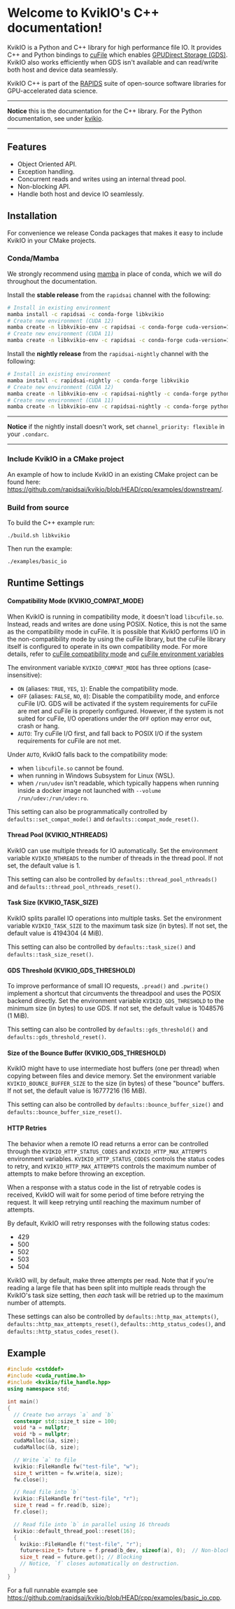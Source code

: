 # Welcome to KvikIO's C++ documentation!

KvikIO is a Python and C++ library for high performance file IO. It provides C++ and Python
bindings to [cuFile](https://docs.nvidia.com/gpudirect-storage/api-reference-guide/index.html)
which enables [GPUDirect Storage (GDS)](https://developer.nvidia.com/blog/gpudirect-storage/).
KvikIO also works efficiently when GDS isn't available and can read/write both host and device data seamlessly.

KvikIO C++ is part of the [RAPIDS](https://rapids.ai/) suite of open-source software libraries for GPU-accelerated data science.

---
**Notice** this is the documentation for the C++ library. For the Python documentation, see under [kvikio](https://docs.rapids.ai/api/kvikio/nightly/).


---

## Features

* Object Oriented API.
* Exception handling.
* Concurrent reads and writes using an internal thread pool.
* Non-blocking API.
* Handle both host and device IO seamlessly.

## Installation

For convenience we release Conda packages that makes it easy to include KvikIO in your CMake projects.

### Conda/Mamba

We strongly recommend using [mamba](https://github.com/mamba-org/mamba) in place of conda, which we will do throughout the documentation.

Install the **stable release** from the ``rapidsai`` channel with the following:
```sh
# Install in existing environment
mamba install -c rapidsai -c conda-forge libkvikio
# Create new environment (CUDA 12)
mamba create -n libkvikio-env -c rapidsai -c conda-forge cuda-version=12.8 libkvikio
# Create new environment (CUDA 11)
mamba create -n libkvikio-env -c rapidsai -c conda-forge cuda-version=11.8 libkvikio
```

Install the **nightly release** from the ``rapidsai-nightly`` channel with the following:

```sh
# Install in existing environment
mamba install -c rapidsai-nightly -c conda-forge libkvikio
# Create new environment (CUDA 12)
mamba create -n libkvikio-env -c rapidsai-nightly -c conda-forge python=3.12 cuda-version=12.8 libkvikio
# Create new environment (CUDA 11)
mamba create -n libkvikio-env -c rapidsai-nightly -c conda-forge python=3.12 cuda-version=11.8 libkvikio
```

---
**Notice** if the nightly install doesn't work, set ``channel_priority: flexible`` in your ``.condarc``.

---

### Include KvikIO in a CMake project
An example of how to include KvikIO in an existing CMake project can be found here:  <https://github.com/rapidsai/kvikio/blob/HEAD/cpp/examples/downstream/>.


### Build from source

To build the C++ example run:

```
./build.sh libkvikio
```

Then run the example:

```
./examples/basic_io
```

## Runtime Settings

#### Compatibility Mode (KVIKIO_COMPAT_MODE)
When KvikIO is running in compatibility mode, it doesn't load `libcufile.so`. Instead, reads and writes are done using POSIX. Notice, this is not the same as the compatibility mode in cuFile. It is possible that KvikIO performs I/O in the non-compatibility mode by using the cuFile library, but the cuFile library itself is configured to operate in its own compatibility mode. For more details, refer to [cuFile compatibility mode](https://docs.nvidia.com/gpudirect-storage/api-reference-guide/index.html#cufile-compatibility-mode) and [cuFile environment variables](https://docs.nvidia.com/gpudirect-storage/troubleshooting-guide/index.html#environment-variables)

The environment variable `KVIKIO_COMPAT_MODE` has three options (case-insensitive):
  - `ON` (aliases: `TRUE`, `YES`, `1`): Enable the compatibility mode.
  - `OFF` (aliases: `FALSE`, `NO`, `0`): Disable the compatibility mode, and enforce cuFile I/O. GDS will be activated if the system requirements for cuFile are met and cuFile is properly configured. However, if the system is not suited for cuFile, I/O operations under the `OFF` option may error out, crash or hang.
  - `AUTO`: Try cuFile I/O first, and fall back to POSIX I/O if the system requirements for cuFile are not met.

Under `AUTO`, KvikIO falls back to the compatibility mode:
  - when `libcufile.so` cannot be found.
  - when running in Windows Subsystem for Linux (WSL).
  - when `/run/udev` isn't readable, which typically happens when running inside a docker image not launched with `--volume /run/udev:/run/udev:ro`.

This setting can also be programmatically controlled by `defaults::set_compat_mode()` and `defaults::compat_mode_reset()`.


#### Thread Pool (KVIKIO_NTHREADS)
KvikIO can use multiple threads for IO automatically. Set the environment variable `KVIKIO_NTHREADS` to the number of threads in the thread pool. If not set, the default value is 1.

This setting can also be controlled by `defaults::thread_pool_nthreads()` and `defaults::thread_pool_nthreads_reset()`.

#### Task Size (KVIKIO_TASK_SIZE)
KvikIO splits parallel IO operations into multiple tasks. Set the environment variable `KVIKIO_TASK_SIZE` to the maximum task size (in bytes). If not set, the default value is 4194304 (4 MiB).

This setting can also be controlled by `defaults::task_size()` and `defaults::task_size_reset()`.

#### GDS Threshold (KVIKIO_GDS_THRESHOLD)
To improve performance of small IO requests, `.pread()` and `.pwrite()` implement a shortcut that circumvents the threadpool and uses the POSIX backend directly. Set the environment variable `KVIKIO_GDS_THRESHOLD` to the minimum size (in bytes) to use GDS. If not set, the default value is 1048576 (1 MiB).

This setting can also be controlled by `defaults::gds_threshold()` and `defaults::gds_threshold_reset()`.

#### Size of the Bounce Buffer (KVIKIO_GDS_THRESHOLD)
KvikIO might have to use intermediate host buffers (one per thread) when copying between files and device memory. Set the environment variable `KVIKIO_BOUNCE_BUFFER_SIZE` to the size (in bytes) of these "bounce" buffers. If not set, the default value is 16777216 (16 MiB).

This setting can also be controlled by `defaults::bounce_buffer_size()` and `defaults::bounce_buffer_size_reset()`.

#### HTTP Retries

The behavior when a remote IO read returns a error can be controlled through the
`KVIKIO_HTTP_STATUS_CODES` and `KVIKIO_HTTP_MAX_ATTEMPTS` environment variables.
`KVIKIO_HTTP_STATUS_CODES` controls the status codes to retry, and
`KVIKIO_HTTP_MAX_ATTEMPTS` controls the maximum number of attempts to make
before throwing an exception.

When a response with a status code in the list of retryable codes is received,
KvikIO will wait for some period of time before retrying the request. It will
keep retrying until reaching the maximum number of attempts.

By default, KvikIO will retry responses with the following status codes:

- 429
- 500
- 502
- 503
- 504

KvikIO will, by default, make three attempts per read. Note that if you're
reading a large file that has been split into multiple reads through the
KvikIO's task size setting, then *each* task will be retried up to the maximum
number of attempts.

These settings can also be controlled by `defaults::http_max_attempts()`,
`defaults::http_max_attempts_reset()`, `defaults::http_status_codes()`, and
`defaults::http_status_codes_reset()`.

## Example

```cpp
#include <cstddef>
#include <cuda_runtime.h>
#include <kvikio/file_handle.hpp>
using namespace std;

int main()
{
  // Create two arrays `a` and `b`
  constexpr std::size_t size = 100;
  void *a = nullptr;
  void *b = nullptr;
  cudaMalloc(&a, size);
  cudaMalloc(&b, size);

  // Write `a` to file
  kvikio::FileHandle fw("test-file", "w");
  size_t written = fw.write(a, size);
  fw.close();

  // Read file into `b`
  kvikio::FileHandle fr("test-file", "r");
  size_t read = fr.read(b, size);
  fr.close();

  // Read file into `b` in parallel using 16 threads
  kvikio::default_thread_pool::reset(16);
  {
    kvikio::FileHandle f("test-file", "r");
    future<size_t> future = f.pread(b_dev, sizeof(a), 0);  // Non-blocking
    size_t read = future.get(); // Blocking
    // Notice, `f` closes automatically on destruction.
  }
}
```

For a full runnable example see <https://github.com/rapidsai/kvikio/blob/HEAD/cpp/examples/basic_io.cpp>.

